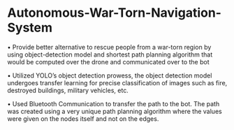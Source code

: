 # Autonomous-War-Torn-Navigation-System
•	Provide better alternative to rescue people from a war-torn region by using object-detection model and shortest path planning algorithm that would be computed over the drone and communicated over to the bot

•	Utilized YOLO’s object detection prowess, the object detection model undergoes transfer learning for precise classification of images such as fire, destroyed buildings, military vehicles, etc.

•	Used Bluetooth Communication to transfer the path to the bot. The path was created using a very unique path planning algorithm where the values were given on the nodes itself and not on the edges.

